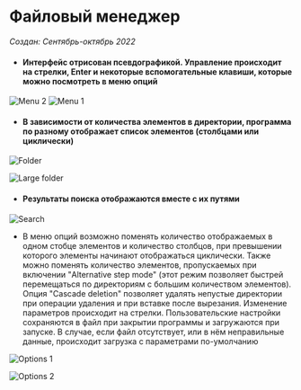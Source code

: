 # Файловый менеджер

*Создан: Сентябрь-октябрь 2022*

* #### Интерфейс отрисован псевдографикой. Управление происходит на стрелки, Enter и некоторые вспомогательные клавиши, которые можно посмотреть в меню опций

![Menu 2](https://user-images.githubusercontent.com/104451273/202238316-a4982e45-1ecf-4e1c-94bc-2deb29b9f31b.png)
![Menu 1](https://user-images.githubusercontent.com/104451273/202238312-ebdc0d4f-106b-4f8a-b434-b792d2168613.png)

* #### В зависимости от количества элементов в директории, программа по разному отображает список элементов (столбцами или циклически)

![Folder](https://user-images.githubusercontent.com/104451273/202238302-716b10c2-3db9-4eab-9a54-e46addda0648.png)

![Large folder](https://user-images.githubusercontent.com/104451273/202238310-95a73aff-0583-4397-b9a2-83872f856b2f.png)

* #### Результаты поиска отображаются вместе с их путями

![Search](https://user-images.githubusercontent.com/104451273/202238326-80548112-056d-47a6-a9cf-16b037cd8c4f.png)

* В меню опций возможно поменять количество отображаемых в одном стобце элементов и количество столбцов, при превышении которого элементы начинают отображаться циклически. Также можно поменять количество элементов, пропускаемых при включении "Alternative step mode" (этот режим позволяет быстрей перемещаться по директориям с большим количеством элементов). Опция "Cascade deletion" позволяет удалять непустые директории при операции удаления и при вставке после вырезания. Изменение параметров происходит на стрелки. Пользовательские настройки сохраняются в файл при закрытии программы и загружаются при запуске. В случае, если файл отсутствует, или в нём неправильные данные, происходит загрузка с параметрами по-умолчанию

![Options 1](https://user-images.githubusercontent.com/104451273/202238319-196fca59-5f9e-48b3-988c-dba9b67df1d6.png)

![Options 2](https://user-images.githubusercontent.com/104451273/202238324-9fe30ec3-cb40-431d-8077-22b06133dbe8.png)
